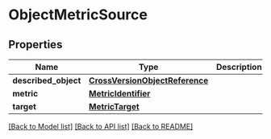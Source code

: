 # ObjectMetricSource

## Properties
Name | Type | Description | Notes
------------ | ------------- | ------------- | -------------
**described_object** | [**CrossVersionObjectReference**](CrossVersionObjectReference.md) |  | [optional] 
**metric** | [**MetricIdentifier**](MetricIdentifier.md) |  | [optional] 
**target** | [**MetricTarget**](MetricTarget.md) |  | [optional] 

[[Back to Model list]](../README.md#documentation-for-models) [[Back to API list]](../README.md#documentation-for-api-endpoints) [[Back to README]](../README.md)


